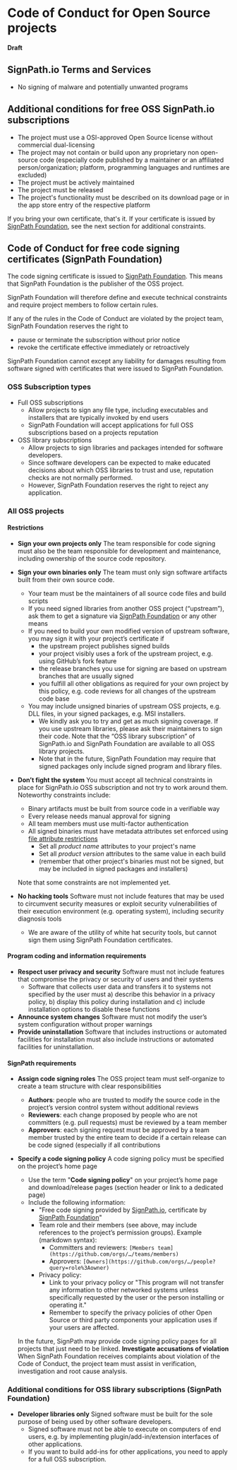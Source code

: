 # Code of Conduct for Open Source projects

**Draft**

## SignPath.io Terms and Services

* No signing of malware and potentially unwanted programs

## Additional conditions for free OSS SignPath.io subscriptions

* The project must use a OSI-approved Open Source license without commercial dual-licensing
* The project may not contain or build upon any proprietary non open-source code (especially code published by a maintainer or an affiliated person/organization; platform, programming languages and runtimes are excluded)
* The project must be actively maintained
* The project must be released
* The project's functionality must be described on its download page or in the app store entry of the respective platform 

If you bring your own certificate, that's it. If your certificate is issued by [SignPath Foundation], see the next section for additional constraints.

## Code of Conduct for free code signing certificates (SignPath Foundation)

The code signing certificate is issued to [SignPath Foundation]. This means that SignPath Foundation is the publisher of the OSS project.

SignPath Foundation will therefore define and execute technical constraints and require project members to follow certain rules.

If any of the rules in the Code of Conduct are violated by the project team, SignPath Foundation reserves the right to

* pause or terminate the subscription without prior notice
* revoke the certificate effective immediately or retroactively

SignPath Foundation cannot except any liability for damages resulting from software signed with certificates that were issued to SignPath Foundation.

### OSS Subscription types

* Full OSS subscriptions
  * Allow projects to sign any file type, including executables and installers that are typically invoked by end users
  * SignPath Foundation will accept applications for full OSS subscriptions based on a projects reputation
* OSS library subscriptions
  * Allow projects to sign libraries and packages intended for software developers.
  * Since software developers can be expected to make educated decisions about which OSS libraries to trust and use, reputation checks are not normally performed.
  * However, SignPath Foundation reserves the right to reject any application.

### All OSS projects

#### Restrictions

* **Sign your own projects only**
  The team responsible for code signing must also be the team responsible for development and maintenance, including ownership of the source code repository.
* **Sign your own binaries only**
  The team must only sign software artifacts built from their own source  code.
  * Your team must be the maintainers of all source code files and build scripts
  * If you need signed libraries from another OSS project (“upstream”), ask them to get a signature via [SignPath Foundation] or any other means
  * If you need to build your own modified version of upstream software, you may sign it with your project’s certificate if
    * the upstream project publishes signed builds
    * your project visibly uses a fork of the upstream project, e.g. using GitHub’s fork feature
    * the release branches you use for signing are based on upstream branches that are usually signed
    * you fulfill all other obligations as required for your own project by this policy, e.g. code reviews for all changes of the upstream code base
  * You may include unsigned binaries of upstream OSS projects, e.g. DLL files, in your signed packages, e.g. MSI installers.
    * We kindly ask you to try and get as much signing coverage. If you use upstream libraries, please ask their maintainers to sign their code. Note that the “OSS library subscription” of SignPath.io and SignPath Foundation are available to all OSS library projects.
    * Note that in the future, SignPath Foundation may require that signed packages only include signed program and library files.
* **Don’t fight the system**
  You must accept all technical constraints in place for SignPath.io OSS subscription and not try to work around them. Noteworthy constraints include:
  * Binary artifacts must be built from source code in a verifiable way
  * Every release needs manual approval for signing
  * All team members must use multi-factor authentication
  * All signed binaries must have metadata attributes set enforced using [file attribute restrictions]
    * Set all *product name* attributes to your project's name
    * Set all *product version* attributes to the same value in each build
    * (remember that other project's binaries must not be signed, but may be included in signed packages and installers)

  Note that some constraints are not implemented yet.
* **No hacking tools**
  Software must not include features that may be used to circumvent security measures or exploit security vulnerabilities of their execution environment (e.g. operating system), including security diagnosis tools
  * We are aware of the utility of white hat security tools, but cannot sign them using SignPath Foundation certificates.

#### Program coding and information requirements

* **Respect user privacy and security**
  Software must not include features that compromise the privacy or security of users and their systems
  * Software that collects user data and transfers it to systems not specified by the user must a) describe this behavior in a privacy policy, b) display this policy during installation and c) include installation options to disable these functions
* **Announce system changes**
  Software must not modify the user’s system configuration without proper warnings
* **Provide uninstallation**
  Software that includes instructions or automated facilities for installation must also include instructions or automated facilities for uninstallation.

#### SignPath requirements

* **Assign code signing roles**
  The OSS project team must self-organize to create a team structure with clear responsibilities
  * **Authors**: people who are trusted to modify the source code in the project’s version control system without additional reviews
  * **Reviewers**: each change proposed by people who are not committers (e.g. pull requests) must be reviewed by a team member
  * **Approvers**: each signing request must be approved by a team member trusted by the entire team to decide if a certain release can be code signed (especially if all contributions
* **Specify a code signing policy**
  A code signing policy must be specified on the project’s home page
  * Use the term "**Code signing policy**" on your project’s home page and download/release pages (section header or link to a dedicated page)
  * Include the following information:
    * "Free code signing provided by [SignPath.io], certificate by [SignPath Foundation]"
    * Team role and their members (see above, may include references to the project’s permission groups). Example (markdown syntax):
      * Committers and reviewers: `[Members team](https://github.com/orgs/…/teams/members)`
      * Approvers: `[Owners](https://github.com/orgs/…/people?query=role%3Aowner)`
    * Privacy policy:
      * Link to your privacy policy or "This program will not transfer any information to other networked systems unless specifically requested by the user or the person installing or operating it."
      * Remember to specify the privacy policies of other Open Source or third party components your application uses if your users are affected.

  In the future, SignPath may provide code signing policy pages for all projects that just need to be linked.
**Investigate accusations of violation**
  When SignPath Foundation receives complaints about violation of the Code of Conduct, the project team must assist in verification, investigation and root cause analysis.

### Additional conditions for OSS library subscriptions (SignPath Foundation)

* **Developer libraries only**
  Signed software must be built for the sole purpose of being used by other software developers.
  * Signed software must not be able to execute on computers of end users, e.g. by implementing plugin/add-in/extension interfaces of other applications.
  * If you want to build add-ins for other applications, you need to apply for a full OSS subscription.

[file attribute restrictions]:../documentation/3_artifact_configuration#file-attribute-restrictions

[SignPath Foundation]:https://signpath.org
[SignPath.io]:https://signpath.io
